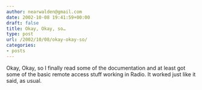```yaml
---
author: nearwalden@gmail.com
date: 2002-10-08 19:41:59+00:00
draft: false
title: Okay, Okay, so…
type: post
url: /2002/10/08/okay-okay-so/
categories:
- posts
---
```


Okay, Okay, so I finally read some of the documentation and at least got some of the basic remote access stuff working in Radio.  It worked just like it said, as usual.




